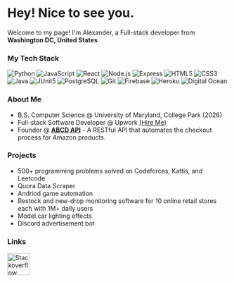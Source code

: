 # Hey! Nice to see you.

Welcome to my page!
I'm Alexander, a Full-stack developer from <img src="https://cdn-icons-png.flaticon.com/512/197/197484.png" width="12"/> **Washington DC, United States**.

### My Tech Stack

<img alt="Python" src="https://img.shields.io/badge/-Python-3776AB?style=flat-square&logo=Python&logoColor=white" /> <img alt="JavaScript" src="https://img.shields.io/badge/-JavaScript-F7DF1E?style=flat-square&logo=JavaScript&logoColor=white" /> <img alt="React" src="https://img.shields.io/badge/-React-61DAFB?style=flat-square&logo=React&logoColor=white" /> <img alt="Node.js" src="https://img.shields.io/badge/-Node.js-43853d?style=flat-square&logo=Node.js&logoColor=white" /> <img alt="Express" src="https://img.shields.io/badge/-Express-000000?style=flat-square&logo=Express&logoColor=white" /> <img alt="HTML5" src="https://img.shields.io/badge/-HTML5-E34F26?style=flat-square&logo=HTML5&logoColor=white" /> <img alt="CSS3" src="https://img.shields.io/badge/-CSS3-1572B6?style=flat-square&logo=CSS3&logoColor=white" /> <img alt="Java" src="https://img.shields.io/badge/-Java-F89820?style=flat-square&logo=Java&logoColor=white" /> <img alt="JUnit5" src="https://img.shields.io/badge/-JUnit5-25A162?style=flat-square&logo=JUnit5&logoColor=white" /> <img alt="PostgreSQL" src="https://img.shields.io/badge/-PostgreSQL-4169E1?style=flat-square&logo=PostgreSQL&logoColor=white" /> <img alt="Git" src="https://img.shields.io/badge/-Git-F05032?style=flat-square&logo=Git&logoColor=white" /> <img alt="Firebase" src="https://img.shields.io/badge/-Firebase-FFCA28?style=flat-square&logo=Firebase&logoColor=white" /> <img alt="Heroku" src="https://img.shields.io/badge/-Heroku-430098?style=flat-square&logo=Heroku&logoColor=white" /> <img alt="Digital Ocean" src="https://img.shields.io/badge/-Digital_Ocean-0080FF?style=flat-square&logo=DigitalOcean&logoColor=white" />

### About Me

- B.S. Computer Science @ University of Maryland, College Park (2026)
- Full-stack Software Developer @ Upwork [(Hire Me)](https://www.upwork.com/freelancers/~011adf5137ee79cb10)
- Founder @ [**ABCD API**](https://abcd.rest) - A RESTful API that automates the checkout process for Amazon products.

### Projects

- 500+ programming problems solved on Codeforces, Kattis, and Leetcode
- Quora Data Scraper
- Andriod game automation
- Restock and new-drop monitoring software for 10 online retail stores each with 1M+ daily users
- Model car lighting effects
- Discord advertisement bot

### Links

[<img src="https://upload.wikimedia.org/wikipedia/commons/e/ef/Stack_Overflow_icon.svg" alt="Stackoverflow Logo" height="50">](https://stackoverflow.com/users/5605564/kantuni)
